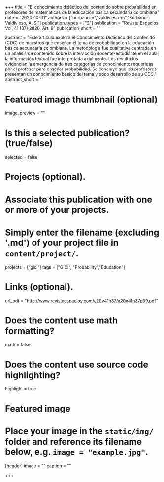 +++
title = "El conocimiento didáctico del contenido sobre probabilidad en profesores de matemáticas de la educación básica secundaria colombiana"
date = "2020-10-01"
authors = ["burbano-v","valdivieso-m","Burbano-Valdivieso, A. S."]
publication_types = ["2"]
publication = "Revista Espacios Vol. 41 (37) 2020, Art. 9"
publication_short = ""

abstract = "Este artículo explora el Conocimiento Didáctico del Contenido (CDC) de maestros que enseñan el tema de probabilidad en la educación básica secundaria colombiana. La metodología fue cualitativa centrada en un análisis de contenido sobre la interacción docente-estudiante en el aula; la información textual fue interpretada axialmente. Los resultados evidencian la emergencia de tres categorías de conocimiento requeridas por el profesor para enseñar probabilidad. Se concluye que los profesores presentan un conocimiento básico del tema y poco desarrollo de su CDC."
abstract_short = ""

# Featured image thumbnail (optional)
image_preview = ""

# Is this a selected publication? (true/false)
selected = false

# Projects (optional).
#   Associate this publication with one or more of your projects.
#   Simply enter the filename (excluding '.md') of your project file in `content/project/`.
projects = ["gici"]
tags = ["GICI", "Probability","Education"]
# Links (optional).
url_pdf = "http://www.revistaespacios.com/a20v41n37/a20v41n37p09.pdf"

# Does the content use math formatting?
math = false

# Does the content use source code highlighting?
highlight = true

# Featured image
# Place your image in the `static/img/` folder and reference its filename below, e.g. `image = "example.jpg"`.
[header]
image = ""
caption = ""

+++

